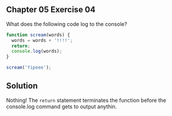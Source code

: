 ## Chapter 05 Exercise 04

What does the following code log to the console?

```javascript
function scream(words) {
  words = words + '!!!!';
  return;
  console.log(words);
}

scream('Yipeee');
```

## Solution

Nothing! The `return` statement terminates the function before the console.log command gets to output anythin.
